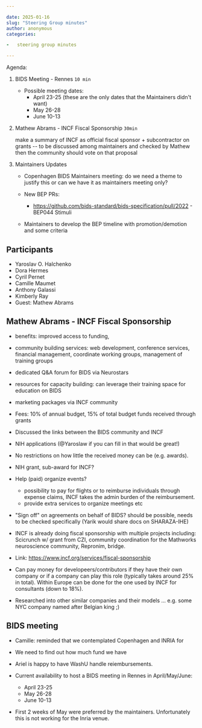 ```yaml
---

date: 2025-01-16
slug: "Steering Group minutes"
author: anonymous
categories:

-   steering group minutes

---
```


Agenda:

1.  BIDS Meeting - Rennes `10 min`

    -   Possible meeting dates:
        -   April 23-25 (these are the only dates that the Maintainers didn't want)
        -   May 26-28
        -   June 10-13

1.  Mathew Abrams - INCF Fiscal Sponsorship `30min`

    make a summary of INCF as official fiscal sponsor + subcontractor on grants -- to be discussed among maintainers and checked by Mathew then the community should vote on that proposal

1.  Maintainers Updates

    -   Copenhagen BIDS Maintainers meeting: do we need a theme to justify this or can we have it as maintainers meeting only?

    -   New BEP PRs:

        -   <https://github.com/bids-standard/bids-specification/pull/2022> - BEP044 Stimuli

    -   Maintainers to develop the BEP timeline with promotion/demotion and some criteria

<!-- more -->

## Participants

-   Yaroslav O. Halchenko
-   Dora Hermes
-   Cyril Pernet
-   Camille Maumet
-   Anthony Galassi
-   Kimberly Ray
-   Guest: Mathew Abrams

## Mathew Abrams - INCF Fiscal Sponsorship

-   benefits: improved access to funding,

-   community building services:  web development, conference services, financial management, coordinate working groups, management of training groups

-   dedicated Q\&A forum for BIDS via Neurostars

-   resources for capacity building:  can leverage their training space for education on BIDS

-   marketing packages via INCF community

-   Fees: 10% of annual budget, 15% of total budget funds received through grants

-   Discussed the links between the BIDS community and INCF

-   NIH applications (@Yaroslaw if you can fill in that would be great!)

-   No restrictions on how little the received money can be (e.g. awards).

-   NIH grant, sub-award for INCF?

-   Help (paid) organize events?

    -   possibility to pay for flights or to reimburse individuals through expense claims, INCF takes the admin burden of the reimbursement.
    -   provide extra services to organize meetings etc

-   "Sign off" on agreements on behalf of BIDS?  should be possible, needs to be checked specifically (Yarik would share docs on SHARAZA-IHE)

-   INCF is already doing fiscal sponsorship with multiple projects including: Scicrunch w/ grant from CZI, community coordination for the Mathworks neuroscience community, Repronim, bridge.

-   Link: <https://www.incf.org/services/fiscal-sponsorship>

-   Can pay money for developeers/contributors if they have their own company or if a company can play this role (typically takes around 25% in total). Within Europe can be done for the one used by INCF for consultants (down to 18%).

-   Researched into other similar companies and their models ... e.g. some NYC company named after Belgian king ;)

## BIDS meeting

-   Camille: reminded that we contemplated Copenhagen and INRIA for

-   We need to find out how much fund we have

-   Ariel is happy to have WashU handle reiembursements.

-   Current availability to host a BIDS meeting in Rennes in April/May/June:

    -   April 23-25
    -   May 26-28
    -   June 10-13

-   First 2 weeks of May were preferred by the maintainers. Unfortunately this is not working for the Inria venue.
